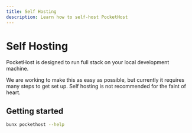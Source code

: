 ```yaml
---
title: Self Hosting
description: Learn how to self-host PocketHost
---
```

# Self Hosting

PocketHost is designed to run full stack on your local development machine.

We are working to make this as easy as possible, but currently it requires many steps to get set up. Self hosting is not recommended for the faint of heart.

## Getting started

```bash
bunx pockethost --help
```
